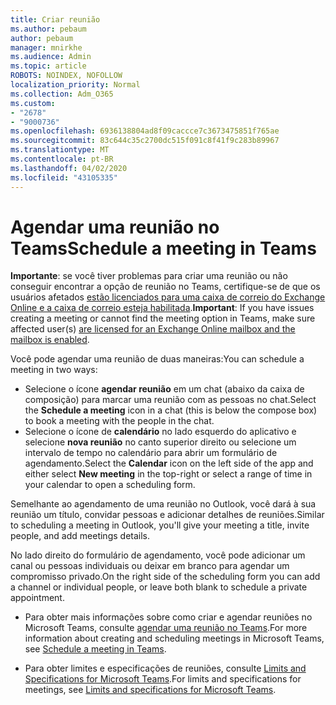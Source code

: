 ```yaml
---
title: Criar reunião
ms.author: pebaum
author: pebaum
manager: mnirkhe
ms.audience: Admin
ms.topic: article
ROBOTS: NOINDEX, NOFOLLOW
localization_priority: Normal
ms.collection: Adm_O365
ms.custom:
- "2678"
- "9000736"
ms.openlocfilehash: 6936138804ad8f09caccce7c3673475851f765ae
ms.sourcegitcommit: 83c644c35c2700dc515f091c8f41f9c283b89967
ms.translationtype: MT
ms.contentlocale: pt-BR
ms.lasthandoff: 04/02/2020
ms.locfileid: "43105335"
---
```

# <a name="schedule-a-meeting-in-teams"></a><span data-ttu-id="7420a-102">Agendar uma reunião no Teams</span><span class="sxs-lookup"><span data-stu-id="7420a-102">Schedule a meeting in Teams</span></span>

<span data-ttu-id="7420a-103">**Importante**: se você tiver problemas para criar uma reunião ou não conseguir encontrar a opção de reunião no Teams, certifique-se de que os usuários afetados [estão licenciados para uma caixa de correio do Exchange Online e a caixa de correio esteja habilitada](https://docs.microsoft.com/exchange/recipients-in-exchange-online/create-user-mailboxes).</span><span class="sxs-lookup"><span data-stu-id="7420a-103">**Important**: If you have issues creating a meeting or cannot find the meeting option in Teams, make sure affected user(s) [are licensed for an Exchange Online mailbox and the mailbox is enabled](https://docs.microsoft.com/exchange/recipients-in-exchange-online/create-user-mailboxes).</span></span>

<span data-ttu-id="7420a-104">Você pode agendar uma reunião de duas maneiras:</span><span class="sxs-lookup"><span data-stu-id="7420a-104">You can schedule a meeting in two ways:</span></span> 

- <span data-ttu-id="7420a-105">Selecione o ícone **agendar reunião** em um chat (abaixo da caixa de composição) para marcar uma reunião com as pessoas no chat.</span><span class="sxs-lookup"><span data-stu-id="7420a-105">Select the **Schedule a meeting** icon in a chat (this is below the compose box) to book a meeting with the people in the chat.</span></span>
- <span data-ttu-id="7420a-106">Selecione o ícone de **calendário** no lado esquerdo do aplicativo e selecione **nova reunião** no canto superior direito ou selecione um intervalo de tempo no calendário para abrir um formulário de agendamento.</span><span class="sxs-lookup"><span data-stu-id="7420a-106">Select the **Calendar** icon on the left side of the app and either select **New meeting** in the top-right or select a range of time in your calendar to open a scheduling form.</span></span>

<span data-ttu-id="7420a-107">Semelhante ao agendamento de uma reunião no Outlook, você dará à sua reunião um título, convidar pessoas e adicionar detalhes de reuniões.</span><span class="sxs-lookup"><span data-stu-id="7420a-107">Similar to scheduling a meeting in  Outlook, you'll give your meeting a title, invite people, and add meetings details.</span></span>

<span data-ttu-id="7420a-108">No lado direito do formulário de agendamento, você pode adicionar um canal ou pessoas individuais ou deixar em branco para agendar um compromisso privado.</span><span class="sxs-lookup"><span data-stu-id="7420a-108">On the right side of the scheduling form you can add a channel or individual people, or leave both blank to schedule a private appointment.</span></span>

- <span data-ttu-id="7420a-109">Para obter mais informações sobre como criar e agendar reuniões no Microsoft Teams, consulte [agendar uma reunião no Teams](https://support.office.com/article/Schedule-a-meeting-in-Teams-943507a9-8583-4c58-b5d2-8ec8265e04e5).</span><span class="sxs-lookup"><span data-stu-id="7420a-109">For more information about creating and scheduling meetings in Microsoft Teams, see [Schedule a meeting in Teams](https://support.office.com/article/Schedule-a-meeting-in-Teams-943507a9-8583-4c58-b5d2-8ec8265e04e5).</span></span>

- <span data-ttu-id="7420a-110">Para obter limites e especificações de reuniões, consulte [Limits and Specifications for Microsoft Teams](https://docs.microsoft.com/microsoftteams/limits-specifications-teams#meetings-and-calls).</span><span class="sxs-lookup"><span data-stu-id="7420a-110">For limits and specifications for meetings, see [Limits and specifications for Microsoft Teams](https://docs.microsoft.com/microsoftteams/limits-specifications-teams#meetings-and-calls).</span></span>
